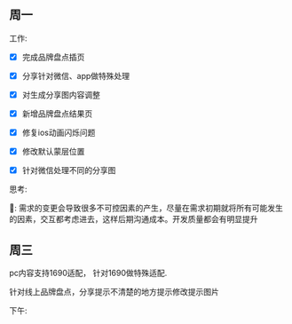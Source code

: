 ## 周一


工作:

* [x] 完成品牌盘点插页
* [x] 分享针对微信、app做特殊处理
* [x] 对生成分享图内容调整
* [x] 新增品牌盘点结果页
* [x] 修复ios动画闪烁问题
* [x] 修改默认蒙层位置
* [x] 针对微信处理不同的分享图


思考:

🤔:
需求的变更会导致很多不可控因素的产生，尽量在需求初期就将所有可能发生的因素，交互都考虑进去，这样后期沟通成本。开发质量都会有明显提升



## 周三


pc内容支持1690适配，
针对1690做特殊适配.

针对线上品牌盘点，分享提示不清楚的地方提示修改提示图片

下午:





